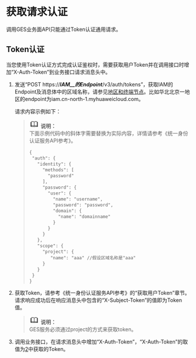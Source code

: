 # 获取请求认证<a name="ges_03_0112"></a>

调用GES业务面API只能通过Token认证通用请求。

## Token认证<a name="zh-cn_topic_0094388456_section7823611184055"></a>

当您使用Token认证方式完成认证鉴权时，需要获取用户Token并在调用接口时增加“X-Auth-Token”到业务接口请求消息头中。

1.  发送“POST https://**_IAM__的Endpoint_**/v3/auth/tokens”，获取IAM的Endpoint及消息体中的区域名称，请参见[地区和终端节点](https://developer.huaweicloud.com/endpoint?IAM)。比如华北北京一地区的endpoint为iam.cn-north-1.myhuaweicloud.com。

    请求内容示例如下：

    >![](public_sys-resources/icon-note.gif) **说明：**   
    >下面示例代码中的斜体字需要替换为实际内容，详情请参考《统一身份认证服务API参考》。  
    >```  
    >{   
    >  "auth": {   
    >    "identity": {   
    >      "methods": [   
    >        "password"   
    >      ],   
    >      "password": {   
    >        "user": {   
    >          "name": "username",   
    >          "password": "password",   
    >          "domain": {   
    >            "name": "domainname"   
    >          }   
    >        }   
    >      }   
    >    },   
    >    "scope": {   
    >      "project": {   
    >         "name": "aaa" //假设区域名称是"aaa"  
    >      }   
    >    }   
    >  }   
    >}  
    >```  

2.  <a name="ges_03_0005_li853031184055"></a>获取Token，请参考《统一身份认证服务API参考》的“获取用户Token”章节。请求响应成功后在响应消息头中包含的“X-Subject-Token”的值即为Token值。

    >![](public_sys-resources/icon-note.gif) **说明：**   
    >GES服务必须通过project的方式来获取token。  

3.  调用业务接口，在请求消息头中增加“X-Auth-Token”，“X-Auth-Token”的取值为[2](#ges_03_0005_li853031184055)中获取的Token。

